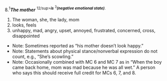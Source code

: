 8.<sup>1</sup>***The mother*** <sup>12/sup>***is*** <sup>3</sup>***(negative emotional state)***.

1. The woman, she, the lady, mom 
2. looks, feels
3. unhappy, mad, angry, upset, annoyed, frustrated, concerned, cross, disappointed

- Note: Sometimes reported as “his mother doesn’t look happy.”
- Note: Statements about physical stance/nonverbal expression do not count, e.g., “She’s scowling.”
- Note: Occasionally combined with MC 6 and MC 7 as in “When the boy came back home, mom was mad because he was all wet.” A person who says this should receive full credit for MCs 6, 7, and 8.
